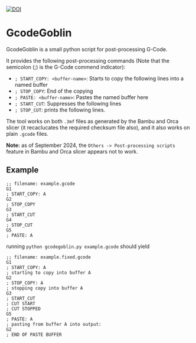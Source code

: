 [![DOI](https://zenodo.org/badge/851838336.svg)](https://zenodo.org/doi/10.5281/zenodo.13835039)


# GcodeGoblin

GcodeGoblin is a small python script for post-processing G-Code. 

It provides the following post-processing commands (Note that the semicolon (;) is the G-Code commend indicator):

- `; START_COPY: <buffer-name>`: Starts to copy the following lines into a named buffer
- `; STOP_COPY`: End of the copying
- `; PASTE: <buffer-name>`: Pastes the named buffer here
- `; START_CUT`: Suppresses the following lines
- `; STOP_CUT`: prints the following lines.

The tool works on both `.3mf` files as generated by the Bambu and Orca slicer (it recaclucates the required checksum
file also), and it also works on plain `.gcode` files.

**Note:** as of September 2024, the `Others -> Post-processing scripts` feature in Bambu and Orca slicer appears not to
work.


## Example

```gcode
;; filename: example.gcode
G1
; START_COPY: A
G2
; STOP_COPY
G3
; START_CUT
G4
; STOP_CUT
G5
; PASTE: A
```

running `python gcodegoblin.py example.gcode`
should yield 

```gcode
;; filename: example.fixed.gcode
G1
; START_COPY: A
; starting to copy into buffer A
G2
; STOP_COPY: A
; stopping copy into buffer A
G3
; START_CUT
; CUT START
; CUT STOPPED
G5
; PASTE: A
; pasting from buffer A into output:
G2
; END OF PASTE BUFFER
```
